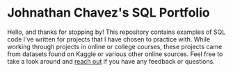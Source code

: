 # Johnathan Chavez's SQL Portfolio
Hello, and thanks for stopping by! This repository contains examples of SQL code I've written for projects that I have chosen to practice with. While working through projects in online or college courses, these projects came from datasets found on Kaggle or various other online sources. Feel free to take a look around and [reach out](linkedin.com/in/johnathan-chavez-114033210) if you have any feedback or questions.

